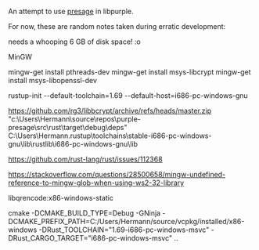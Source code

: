 An attempt to use [presage](https://github.com/whisperfish/presage) in libpurple.

For now, these are random notes taken during erratic development:

needs a whooping 6 GB of disk space! :o

MinGW

mingw-get install pthreads-dev
mingw-get install msys-libcrypt
mingw-get install msys-libopenssl-dev

rustup-init --default-toolchain=1.69 --default-host=i686-pc-windows-gnu

https://github.com/rg3/libbcrypt/archive/refs/heads/master.zip
"c:\\Users\\Hermann\\source\\repos\\purple-presage\\src\\rust\\target\\debug\\deps"
C:\Users\Hermann\.rustup\toolchains\stable-i686-pc-windows-gnu\lib\rustlib\i686-pc-windows-gnu\lib

https://github.com/rust-lang/rust/issues/112368

https://stackoverflow.com/questions/28500658/mingw-undefined-reference-to-mingw-glob-when-using-ws2-32-library


libqrencode:x86-windows-static

cmake -DCMAKE_BUILD_TYPE=Debug -GNinja -DCMAKE_PREFIX_PATH=C:/Users/Hermann/source/vcpkg/installed/x86-windows -DRust_TOOLCHAIN="1.69-i686-pc-windows-msvc" -DRust_CARGO_TARGET="i686-pc-windows-msvc" ..
